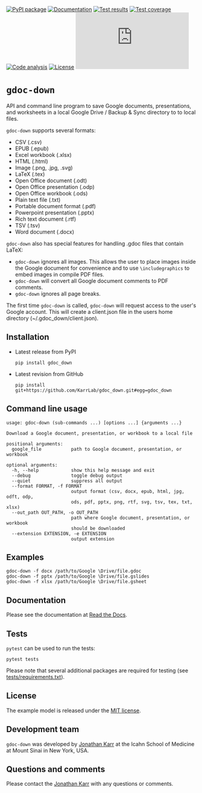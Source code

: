 [![PyPI package](https://img.shields.io/pypi/v/gdoc_down.svg)](https://pypi.python.org/pypi/gdoc_down)
[![Documentation](https://readthedocs.org/projects/gdoc-down/badge/?version=latest)](http://docs.karrlab.org/gdoc_down)
[![Test results](https://circleci.com/gh/KarrLab/gdoc_down.svg?style=shield)](https://circleci.com/gh/KarrLab/gdoc_down)
[![Test coverage](https://coveralls.io/repos/github/KarrLab/gdoc_down/badge.svg)](https://coveralls.io/github/KarrLab/gdoc_down)
[![Code analysis](https://api.codeclimate.com/v1/badges/3c7f002e731de98c31d0/maintainability)](https://codeclimate.com/github/KarrLab/gdoc_down)
[![License](https://img.shields.io/github/license/KarrLab/gdoc_down.svg)](LICENSE)
![Analytics](https://ga-beacon.appspot.com/UA-86759801-1/gdoc_down/README.md?pixel)

# `gdoc-down`
API and command line program to save Google documents, presentations, and worksheets in a local Google Drive / Backup & Sync
directory to to local files.

`gdoc-down` supports several formats:

* CSV (.csv)
* EPUB (.epub)
* Excel workbook (.xlsx)
* HTML (.html)
* Image (.png, .jpg, .svg)
* LaTeX (.tex)
* Open Office document (.odt)
* Open Office presentation (.odp)
* Open Office workbook (.ods)
* Plain text file (.txt)    
* Portable document format (.pdf)
* Powerpoint presentation (.pptx)
* Rich text document (.rtf)
* TSV (.tsv)
* Word document (.docx)

`gdoc-down` also has special features for handling .gdoc files that contain LaTeX:

* `gdoc-down` ignores all images. This allows the user to place images inside the Google 
  document for convenience and to use `\includegraphics` to embed images in compile PDF files.
* `gdoc-down` will convert all Google document comments to PDF comments.
* `gdoc-down` ignores all page breaks.

The first time `gdoc-down` is called, `gdoc-down` will request access to the user's Google
account. This will create a client.json file in the users home directory (~/.gdoc_down/client.json).

## Installation

* Latest release from PyPI
  ```
  pip install gdoc_down
  ```

* Latest revision from GitHub
  ```
  pip install git+https://github.com/KarrLab/gdoc_down.git#egg=gdoc_down
  ```

## Command line usage
```
usage: gdoc-down (sub-commands ...) [options ...] {arguments ...}

Download a Google document, presentation, or workbook to a local file

positional arguments:
  google_file           path to Google document, presentation, or workbook

optional arguments:
  -h, --help            show this help message and exit
  --debug               toggle debug output
  --quiet               suppress all output
  --format FORMAT, -f FORMAT
                        output format (csv, docx, epub, html, jpg, odft, odp,
                        ods, pdf, pptx, png, rtf, svg, tsv, tex, txt, xlsx)
  --out_path OUT_PATH, -o OUT_PATH
                        path where Google document, presentation, or workbook
                        should be downloaded
  --extension EXTENSION, -e EXTENSION
                        output extension
```

## Examples
```
gdoc-down -f docx /path/to/Google \Drive/file.gdoc
gdoc-down -f pptx /path/to/Google \Drive/file.gslides
gdoc-down -f xlsx /path/to/Google \Drive/file.gsheet
```

## Documentation
Please see the documentation at [Read the Docs](http://docs.karrlab.org/gdoc_down).

## Tests
`pytest` can be used to run the tests:
```
pytest tests
```

Please note that several additional packages are required for testing (see [tests/requirements.txt](tests/requirements.txt)).

## License
The example model is released under the [MIT license](LICENSE).

## Development team
`gdoc-down` was developed by [Jonathan Karr](http://www.karrlab.org) at the Icahn School of Medicine at Mount Sinai in New York, USA.

## Questions and comments
Please contact the [Jonathan Karr](http://www.karrlab.org) with any questions or comments.
